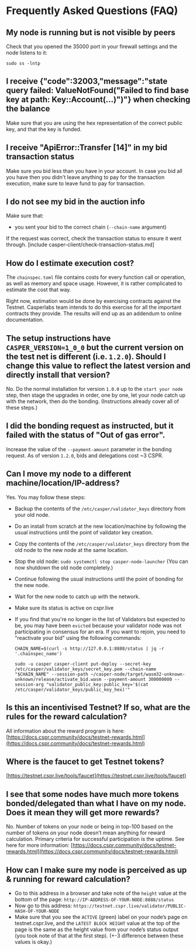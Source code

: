 # Frequently Asked Questions (FAQ)

## My node is running but is not visible by peers

Check that you opened the 35000 port in your firewall settings and the node listens to it:

```
sudo ss -lntp
```

## I receive {"code":32003,"message":"state query failed: ValueNotFound(\"Failed to find base key at path: Key::Account(...)\")"} when checking the balance

Make sure that you are using the hex representation of the correct public key, and that the key is funded.

## I receive "ApiError::Transfer [14]" in my bid transaction status

Make sure you bid less than you have in your account. In case you bid all you have then you didn't leave anything to pay for the transaction execution, make sure to leave fund to pay for transaction. 

## I do not see my bid in the auction info

Make sure that:
- you sent your bid to the correct chain (```--chain-name``` argument)

If the request was correct, check the transaction status to ensure it went through.
[include casper-client/check-transaction-status.md]

## How do I estimate execution cost?

The ```chainspec.toml``` file contains costs for every function call or operation, as well as memory and space usage. However, it is rather complicated to estimate the cost that way. 

Right now, estimation would be done by exercising contracts against the Testnet. Casperlabs team intends to do this exercise for all the important contracts they provide. The results will end up as an addendum to online documentation.

## The setup instructions have `CASPER_VERSION=1_0_0` but the current version on the test net is different (i.e. `1.2.0`). Should I change this value to reflect the latest version and directly install that version?
No. Do the normal installation for version `1.0.0` up to the `start your node` step, then stage the upgrades in order, one by one, let your node catch up with the network, then do the bonding. (Instructions already cover all of these steps.)

## I did the bonding request as instructed, but it failed with the status of "Out of gas error".
Increase the value of the `--payment-amount` parameter in the bonding request. As of version `1.2.0`, bids and delegations cost ~3 CSPR.

## Can I move my node to a different machine/location/IP-address?
Yes. You may follow these steps:
* Backup the contents of the `/etc/casper/validator_keys` directory from your old node.
* Do an install from scratch at the new location/machine by following the usual instructions until the point of validator key creation.
* Copy the contents of the `/etc/casper/validator_keys` directory from the old node to the new node at the same location.
* Stop the old node: `sudo systemctl stop casper-node-launcher` (You can now shutdown the old node completely.)
* Continue following the usual instructions until the point of bonding for the new node.
* Wait for the new node to catch up with the network.
* Make sure its status is active on cspr.live
* If you find that you're no longer in the list of Validators but expected to be, you may have been `evicted` because your validator node was not participating in consensus for an era. If you want to rejoin, you need to "reactivate your bid" using the following commands:

  `CHAIN_NAME=$(curl -s http://127.0.0.1:8888/status | jq -r '.chainspec_name')`

  `sudo -u casper casper-client put-deploy --secret-key /etc/casper/validator_keys/secret_key.pem --chain-name "$CHAIN_NAME" --session-path ~/casper-node/target/wasm32-unknown-unknown/release/activate_bid.wasm --payment-amount 300000000 --session-arg "validator_public_key:public_key='$(cat /etc/casper/validator_keys/public_key_hex)'"`

## Is this an incentivised Testnet? If so, what are the rules for the reward calculation?
All information about the reward program is here: [https://docs.cspr.community/docs/testnet-rewards.html](https://docs.cspr.community/docs/testnet-rewards.html)

## Where is the faucet to get Testnet tokens?
[https://testnet.cspr.live/tools/faucet](https://testnet.cspr.live/tools/faucet)

## I see that some nodes have much more tokens bonded/delegated than what I have on my node. Does it mean they will get more rewards?
No. Number of tokens on your node or being in top-100 based on the number of tokens on your node doesn’t mean anything for reward calculation. Primary criteria for successful participation is the uptime. See here for more information: [https://docs.cspr.community/docs/testnet-rewards.html](https://docs.cspr.community/docs/testnet-rewards.html)

## How can I make sure my node is perceived as up & running for reward calculation?
* Go to this address in a browser and take note of the `height` value at the bottom of the page: `http://IP-ADDRESS-OF-YOUR-NODE:8888/status`
* Now go to this address: `https://testnet.cspr.live/validator/PUBLIC-HASH-OF-YOUR-NODE`
* Make sure that you see the `ACTIVE` (green) label on your node’s page on testnet.cspr.live, and the `LATEST BLOCK HEIGHT` value at the top of the page is the same as the height value from your node’s status output (you took note of that at the first step). (+-3 difference between these values is okay.)

